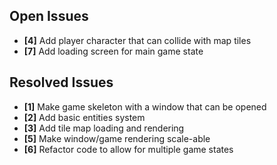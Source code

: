 ## Open Issues ##

+ **[4]** Add player character that can collide with map tiles
+ **[7]** Add loading screen for main game state


## Resolved Issues ##

+ **[1]** Make game skeleton with a window that can be opened
+ **[2]** Add basic entities system
+ **[3]** Add tile map loading and rendering
+ **[5]** Make window/game rendering scale-able
+ **[6]** Refactor code to allow for multiple game states